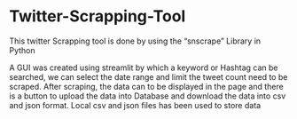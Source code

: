 # Twitter-Scrapping-Tool

This twitter Scrapping tool is done by using the “snscrape” Library in Python

A GUI was created using streamlit by which a keyword or Hashtag can be searched, we can select the date range and limit the tweet count need to be scraped. After scraping, the data can to be displayed in the page and there is a button to upload the data into Database and download the data into csv and json format.
Local csv and json files has been used to store data
